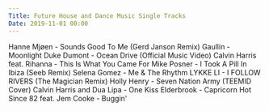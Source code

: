 ```yaml
---
Title: Future House and Dance Music Single Tracks
Date: 2019-11-01 00:00
---
```


<youtube source="MyEkxp3wWQU">
    Hanne Mjøen - Sounds Good To Me (Gerd Janson Remix)
</youtube>

<youtube source="4r1cICFhCVM">
    Gaullin - Moonlight
</youtube>

<youtube source="KDxJlW6cxRk">
    Duke Dumont - Ocean Drive (Official Music Video)
</youtube>

<youtube source="kOkQ4T5WO9E">
    Calvin Harris feat. Rihanna - This Is What You Came For
</youtube>

<youtube source="foE1mO2yM04">
    Mike Posner - I Took A Pill In Ibiza (Seeb Remix)
</youtube>

<youtube source="2XFfWems2_A">
    Selena Gomez - Me & The Rhythm
</youtube>

<youtube source="3FXMsoTTcog">
    LYKKE LI - I FOLLOW RIVERS (The Magician Remix)
</youtube>

<youtube source="hTb6ClME6Eg">
    Holly Henry - Seven Nation Army (TEEMID Cover)
</youtube>

<youtube source="DkeiKbqa02g">
    Calvin Harris and Dua Lipa - One Kiss
</youtube>

<youtube source="z8yvVfptis4">
    Elderbrook - Capricorn
</youtube>

<youtube source="sZtTVSghzsg">
    Hot Since 82 feat. Jem Cooke - Buggin'
</youtube>
